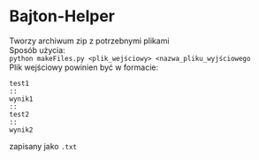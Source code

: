 # Bajton-Helper
Tworzy archiwum zip z potrzebnymi plikami  
Sposób użycia:  
`python makeFiles.py <plik_wejściowy> <nazwa_pliku_wyjściowego`  
Plik wejściowy powinien być w formacie: 
```
test1
::
wynik1
::
test2
::
wynik2
```
zapisany jako `.txt`